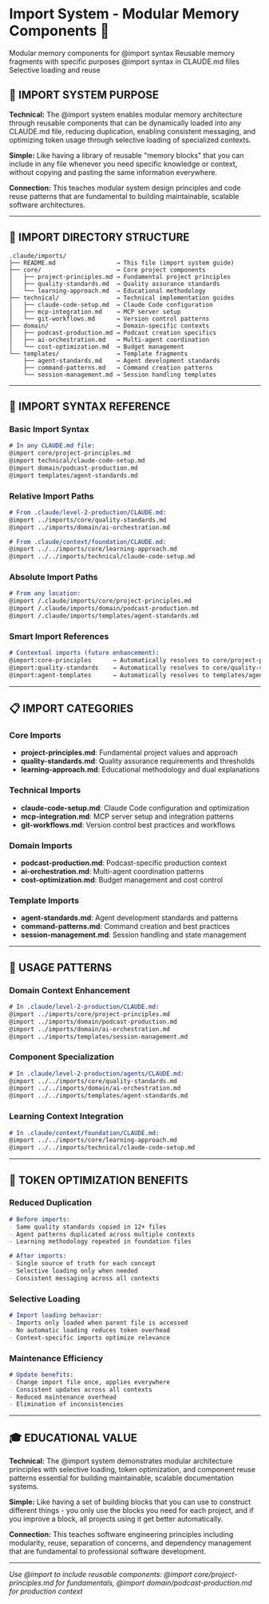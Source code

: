 # Import System - Modular Memory Components 🔗

<document type="import-system" version="1.0.0">
  <metadata>
    <purpose>Modular memory components for @import syntax</purpose>
    <format>Reusable memory fragments with specific purposes</format>
    <usage>@import syntax in CLAUDE.md files</usage>
    <token-optimization>Selective loading and reuse</token-optimization>
  </metadata>
</document>

## 🎯 IMPORT SYSTEM PURPOSE

**Technical:** The @import system enables modular memory architecture through reusable components that can be dynamically loaded into any CLAUDE.md file, reducing duplication, enabling consistent messaging, and optimizing token usage through selective loading of specialized contexts.

**Simple:** Like having a library of reusable "memory blocks" that you can include in any file whenever you need specific knowledge or context, without copying and pasting the same information everywhere.

**Connection:** This teaches modular system design principles and code reuse patterns that are fundamental to building maintainable, scalable software architectures.

---

## 📁 IMPORT DIRECTORY STRUCTURE

```
.claude/imports/
├── README.md                 → This file (import system guide)
├── core/                     → Core project components
│   ├── project-principles.md → Fundamental project principles
│   ├── quality-standards.md  → Quality assurance standards
│   └── learning-approach.md  → Educational methodology
├── technical/                → Technical implementation guides
│   ├── claude-code-setup.md  → Claude Code configuration
│   ├── mcp-integration.md    → MCP server setup
│   └── git-workflows.md      → Version control patterns
├── domain/                   → Domain-specific contexts
│   ├── podcast-production.md → Podcast creation specifics
│   ├── ai-orchestration.md   → Multi-agent coordination
│   └── cost-optimization.md  → Budget management
└── templates/                → Template fragments
    ├── agent-standards.md    → Agent development standards
    ├── command-patterns.md   → Command creation patterns
    └── session-management.md → Session handling templates
```

---

## 🔗 IMPORT SYNTAX REFERENCE

### **Basic Import Syntax**
```markdown
# In any CLAUDE.md file:
@import core/project-principles.md
@import technical/claude-code-setup.md
@import domain/podcast-production.md
@import templates/agent-standards.md
```

### **Relative Import Paths**
```markdown
# From .claude/level-2-production/CLAUDE.md:
@import ../imports/core/quality-standards.md
@import ../imports/domain/ai-orchestration.md

# From .claude/context/foundation/CLAUDE.md:
@import ../../imports/core/learning-approach.md
@import ../../imports/technical/claude-code-setup.md
```

### **Absolute Import Paths**
```markdown
# From any location:
@import /.claude/imports/core/project-principles.md
@import /.claude/imports/domain/podcast-production.md
@import /.claude/imports/templates/agent-standards.md
```

### **Smart Import References**
```markdown
# Contextual imports (future enhancement):
@import:core-principles      → Automatically resolves to core/project-principles.md
@import:quality-standards    → Automatically resolves to core/quality-standards.md
@import:agent-templates      → Automatically resolves to templates/agent-standards.md
```

---

## 📋 IMPORT CATEGORIES

### **Core Imports**
- **project-principles.md**: Fundamental project values and approach
- **quality-standards.md**: Quality assurance requirements and thresholds
- **learning-approach.md**: Educational methodology and dual explanations

### **Technical Imports**
- **claude-code-setup.md**: Claude Code configuration and optimization
- **mcp-integration.md**: MCP server setup and integration patterns
- **git-workflows.md**: Version control best practices and workflows

### **Domain Imports**
- **podcast-production.md**: Podcast-specific production context
- **ai-orchestration.md**: Multi-agent coordination patterns
- **cost-optimization.md**: Budget management and cost control

### **Template Imports**
- **agent-standards.md**: Agent development standards and patterns
- **command-patterns.md**: Command creation and best practices
- **session-management.md**: Session handling and state management

---

## 🎯 USAGE PATTERNS

### **Domain Context Enhancement**
```markdown
# In .claude/level-2-production/CLAUDE.md:
@import ../imports/core/project-principles.md
@import ../imports/domain/podcast-production.md
@import ../imports/domain/ai-orchestration.md
@import ../imports/templates/session-management.md
```

### **Component Specialization**
```markdown
# In .claude/level-2-production/agents/CLAUDE.md:
@import ../../imports/core/quality-standards.md
@import ../../imports/domain/ai-orchestration.md
@import ../../imports/templates/agent-standards.md
```

### **Learning Context Integration**
```markdown
# In .claude/context/foundation/CLAUDE.md:
@import ../../imports/core/learning-approach.md
@import ../../imports/technical/claude-code-setup.md
```

---

## 🚀 TOKEN OPTIMIZATION BENEFITS

### **Reduced Duplication**
```markdown
# Before imports:
- Same quality standards copied in 12+ files
- Agent patterns duplicated across multiple contexts
- Learning methodology repeated in foundation files

# After imports:
- Single source of truth for each concept
- Selective loading only when needed
- Consistent messaging across all contexts
```

### **Selective Loading**
```markdown
# Import loading behavior:
- Imports only loaded when parent file is accessed
- No automatic loading reduces token overhead
- Context-specific imports optimize relevance
```

### **Maintenance Efficiency**
```markdown
# Update benefits:
- Change import file once, applies everywhere
- Consistent updates across all contexts
- Reduced maintenance overhead
- Elimination of inconsistencies
```

---

## 🎓 EDUCATIONAL VALUE

**Technical:** The @import system demonstrates modular architecture principles with selective loading, token optimization, and component reuse patterns essential for building maintainable, scalable documentation systems.

**Simple:** Like having a set of building blocks that you can use to construct different things - you only use the blocks you need for each project, and if you improve a block, all projects using it get better automatically.

**Connection:** This teaches software engineering principles including modularity, reuse, separation of concerns, and dependency management that are fundamental to professional software development.

---

*Use @import to include reusable components: @import core/project-principles.md for fundamentals, @import domain/podcast-production.md for production context*